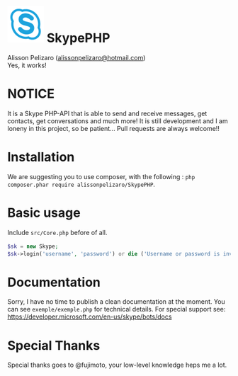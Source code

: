 ![logo](/src/assets/Skype.png)
SkypePHP 
===========
Alisson Pelizaro (alissonpelizaro@hotmail.com)\
Yes, it works!

NOTICE
======
It is a Skype PHP-API that is able to send and receive messages, get contacts, get conversations and much more!
It is still development and I am loneny in this project, so be patient...
Pull requests are always welcome!!

Installation
============
We are suggesting you to use composer, with the following : `php composer.phar require alissonpelizaro/SkypePHP`.

Basic usage
============
Include `src/Core.php` before of all.
```php
$sk = new Skype;
$sk->login('username', 'password') or die ('Username or password is invalid');
```
Documentation
=============
Sorry, I have no time to publish a clean documentation at the moment. You can see `exemple/exemple.php` for technical details. For special support see: https://developer.microsoft.com/en-us/skype/bots/docs

Special Thanks
==============
Special thanks goes to @fujimoto, your low-level knowledge heps me a lot.
